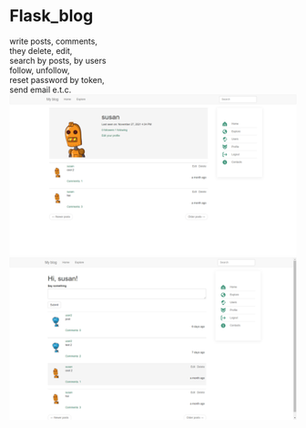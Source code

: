 # Flask_blog

write posts, comments,  
they delete, edit,  
search by posts, by users  
follow, unfollow,  
reset password by token,  
send email e.t.c.  
![app](screenshots/profile.png)
![app](screenshots/home.png) 
